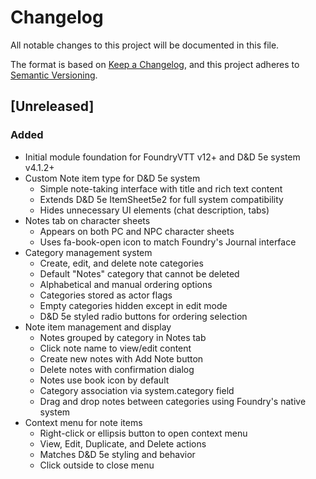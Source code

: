 # Changelog

All notable changes to this project will be documented in this file.

The format is based on [Keep a Changelog](https://keepachangelog.com/en/1.1.0/),
and this project adheres to [Semantic Versioning](https://semver.org/spec/v2.0.0.html).

## [Unreleased]

### Added
- Initial module foundation for FoundryVTT v12+ and D&D 5e system v4.1.2+
- Custom Note item type for D&D 5e system
  - Simple note-taking interface with title and rich text content
  - Extends D&D 5e ItemSheet5e2 for full system compatibility
  - Hides unnecessary UI elements (chat description, tabs)
- Notes tab on character sheets
  - Appears on both PC and NPC character sheets
  - Uses fa-book-open icon to match Foundry's Journal interface
- Category management system
  - Create, edit, and delete note categories
  - Default "Notes" category that cannot be deleted
  - Alphabetical and manual ordering options
  - Categories stored as actor flags
  - Empty categories hidden except in edit mode
  - D&D 5e styled radio buttons for ordering selection
- Note item management and display
  - Notes grouped by category in Notes tab
  - Click note name to view/edit content
  - Create new notes with Add Note button
  - Delete notes with confirmation dialog
  - Notes use book icon by default
  - Category association via system.category field
  - Drag and drop notes between categories using Foundry's native system
- Context menu for note items
  - Right-click or ellipsis button to open context menu
  - View, Edit, Duplicate, and Delete actions
  - Matches D&D 5e styling and behavior
  - Click outside to close menu